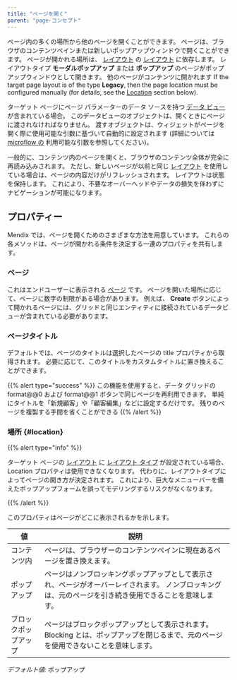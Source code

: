 ```yaml
---
title: "ページを開く"
parent: "page-コンセプト"
---
```


ページ内の多くの場所から他のページを開くことができます。 ページは、ブラウザのコンテンツペインまたは新しいポップアップウィンドウで開くことができます。 ページが開かれる場所は、 [レイアウト](layout) の [レイアウト](layout) に依存します。 レイアウトタイプ **モーダルポップアップ** または **ポップアップ** のページがポップアップウィンドウとして開きます。 他のページがコンテンツに開かれます If the target page layout is of the type **Legacy**, then the page location must be configured manually (for details, see the [Location](#location) section below).

ターゲット ページにページ パラメーターのデータ ソースを持つ [データ ビュー](data-view) が含まれている場合。 このデータビューのオブジェクトは、開くときにページに渡されなければなりません。 渡すオブジェクトは、ウィジェットがページを開く際に使用可能な引数に基づいて自動的に設定されます (詳細については [microflow の](starting-microflows) 利用可能な引数を参照してください)。

一般的に、コンテンツ内のページを開くと、ブラウザのコンテンツ全体が完全に再読み込みされます。 ただし、新しいページが以前と同じ [レイアウト](layout) を使用している場合は、ページの内容だけがリフレッシュされます。 レイアウトは状態を保持します。 これにより、不要なオーバーヘッドやデータの損失を伴わずにナビゲーションが可能になります。

## プロパティー

Mendix では、ページを開くためのさまざまな方法を用意しています。 これらの各メソッドは、ページが開かれる条件を決定する一連のプロパティを共有します。

### ページ

これはエンドユーザーに表示される [ページ](page) です。 ページを開いた場所に応じて、ページに数字の制限がある場合があります。 例えば、 **Create** ボタンによって開かれるページには、グリッドと同じエンティティに接続されているデータビューが含まれている必要があります。

### ページタイトル

デフォルトでは、ページのタイトルは選択したページの title プロパティから取得されます。 必要に応じて、このタイトルをカスタムタイトルに置き換えることができます。

{{% alert type="success" %}}
この機能を使用すると、データ グリッドの format@@0 および format@@1 ボタンで同じページを再利用できます。 単純にタイトルを「新規顧客」や「顧客編集」などに設定するだけです。 残りのページを複製する手間を省くことができる
{{% /alert %}}

### 場所 {#location}

{{% alert type="info" %}}

ターゲット ページの [レイアウト](layout) に [レイアウト タイプ](layout) が設定されている場合、Location プロパティは使用できなくなります。 代わりに、レイアウトタイプによってページの開き方が決定されます。 これにより、巨大なメニューバーを備えたポップアップフォームを誤ってモデリングするリスクがなくなります。

{{% /alert %}}

このプロパティはページがどこに表示されるかを示します。

| 値          | 説明                                                                           |
| ---------- | ---------------------------------------------------------------------------- |
| コンテンツ内     | ページは、ブラウザーのコンテンツペインに現在あるページを置き換えます。                                          |
| ポップアップ     | ページはノンブロッキングポップアップとして表示され、ページがオーバーレイされます。 ノンブロッキングは、元のページを引き続き使用できることを意味します。 |
| ブロックポップアップ | ページはブロックポップアップとして表示されます。 Blocking とは、ポップアップを閉じるまで、元のページを使用できないことを意味します。      |

_デフォルト値:_ ポップアップ
